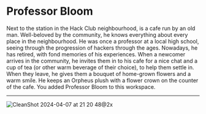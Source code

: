 # Professor Bloom

Next to the station in the Hack Club neighbourhood, is a cafe run by an old man. Well-beloved by the community, he knows everything about every place in the neighbourhood. He was once a professor at a local high school, seeing through the progression of hackers through the ages. Nowadays, he has retired, with fond memories of his experiences. When a newcomer arrives in the community, he invites them in to his cafe for a nice chat and a cup of tea (or other warm beverage of their choice), to help them settle in. When they leave, he gives them a bouquet of home-grown flowers and a warm smile. He keeps an Orpheus plush with a flower crown on the counter of the cafe.
You added Professor Bloom to this workspace.

---

![CleanShot 2024-04-07 at 21 20 48@2x](https://github.com/hackclub/professor-bloom/assets/65788728/07ac03d2-489a-445d-837f-9e35f0f72be9)
